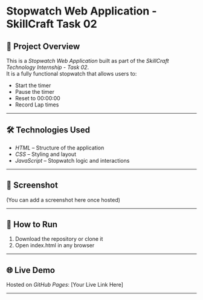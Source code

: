 # Stopwatch Web Application - SkillCraft Task 02

## 📌 Project Overview
This is a *Stopwatch Web Application* built as part of the *SkillCraft Technology Internship - Task 02*.  
It is a fully functional stopwatch that allows users to:
- Start the timer
- Pause the timer
- Reset to 00:00:00
- Record Lap times

---

## 🛠 Technologies Used
- *HTML* – Structure of the application
- *CSS* – Styling and layout
- *JavaScript* – Stopwatch logic and interactions

---

## 📸 Screenshot
(You can add a screenshot here once hosted)

---

## 🚀 How to Run
1. Download the repository or clone it
2. Open index.html in any browser

---

## 🌐 Live Demo
Hosted on *GitHub Pages*: [Your Live Link Here]

---
